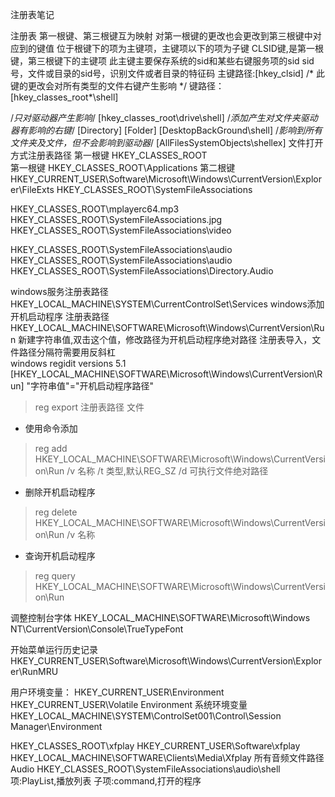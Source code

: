 注册表笔记


注册表 
第一根键、第三根键互为映射
对第一根键的更改也会更改到第三根键中对应到的键值
位于根键下的项为主键项，主键项以下的项为子键
CLSID键,是第一根键，第三根键下的主键项
此主键主要保存系统的sid和某些右键服务项的sid
sid号，文件或目录的sid号，识别文件或者目录的特征码
主键路径:[hkey_clsid]
/* 此键的更改会对所有类型的文件右键产生影响 */
键路径：[hkey_classes_root\*\shell]

/*只对驱动器产生影响*/
[hkey_classes_root\drive\shell]
/*添加产生对文件夹驱动器有影响的右键*/
[Directory]
[Folder]
[DesktopBackGround\shell]
/*影响到所有文件夹及文件，但不会影响到驱动器*/
[AllFilesSystemObjects\shellex]
文件打开方式注册表路径
第一根键
HKEY_CLASSES_ROOT\
第一根键
HKEY_CLASSES_ROOT\Applications
第二根键
HKEY_CURRENT_USER\Software\Microsoft\Windows\CurrentVersion\Explorer\FileExts
HKEY_CLASSES_ROOT\SystemFileAssociations

HKEY_CLASSES_ROOT\mplayerc64.mp3
HKEY_CLASSES_ROOT\SystemFileAssociations\.jpg
HKEY_CLASSES_ROOT\SystemFileAssociations\video

HKEY_CLASSES_ROOT\SystemFileAssociations\audio
HKEY_CLASSES_ROOT\SystemFileAssociations\audio
HKEY_CLASSES_ROOT\SystemFileAssociations\Directory.Audio

windows服务注册表路径
HKEY_LOCAL_MACHINE\SYSTEM\CurrentControlSet\Services
windows添加开机启动程序
注册表路径
HKEY_LOCAL_MACHINE\SOFTWARE\Microsoft\Windows\CurrentVersion\Run
新建字符串值,双击这个值，修改路径为开机启动程序绝对路径
注册表导入，文件路径分隔符需要用反斜杠\
windows regidit versions 5.1
[HKEY_LOCAL_MACHINE\SOFTWARE\Microsoft\Windows\CurrentVersion\Run]
"字符串值"="开机启动程序路径"
> reg export 注册表路径 文件
* 使用命令添加
> reg add HKEY_LOCAL_MACHINE\SOFTWARE\Microsoft\Windows\CurrentVersion\Run /v 名称 /t 类型,默认REG_SZ /d 可执行文件绝对路径
* 删除开机启动程序
> reg delete HKEY_LOCAL_MACHINE\SOFTWARE\Microsoft\Windows\CurrentVersion\Run /v 名称
* 查询开机启动程序
> reg query HKEY_LOCAL_MACHINE\SOFTWARE\Microsoft\Windows\CurrentVersion\Run

调整控制台字体
HKEY_LOCAL_MACHINE\SOFTWARE\Microsoft\Windows NT\CurrentVersion\Console\TrueTypeFont

开始菜单运行历史记录
HKEY_CURRENT_USER\Software\Microsoft\Windows\CurrentVersion\Explorer\RunMRU

用户环境变量：
HKEY_CURRENT_USER\Environment
HKEY_CURRENT_USER\Volatile Environment
系统环境变量
HKEY_LOCAL_MACHINE\SYSTEM\ControlSet001\Control\Session Manager\Environment
 
HKEY_CLASSES_ROOT\xfplay
HKEY_CURRENT_USER\Software\xfplay
HKEY_LOCAL_MACHINE\SOFTWARE\Clients\Media\Xfplay
所有音频文件路径
Audio
HKEY_CLASSES_ROOT\SystemFileAssociations\audio\shell
项:PlayList,播放列表
子项:command,打开的程序
 
 
 
